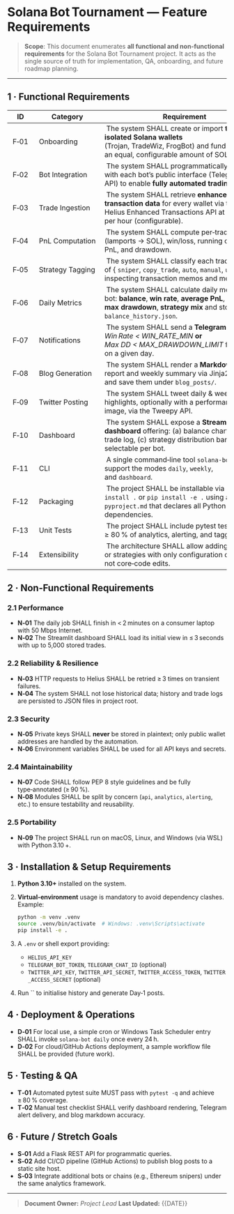 # Solana Bot Tournament — Feature Requirements

> **Scope**: This document enumerates **all functional and non‑functional requirements** for the Solana Bot Tournament project.  It acts as the single source of truth for implementation, QA, onboarding, and future roadmap planning.

---

## 1 · Functional Requirements

|  ID    |  Category          |  Requirement                                                                                                                                                                 |
| ------ | ------------------ | ---------------------------------------------------------------------------------------------------------------------------------------------------------------------------- |
|  F‑01  |  Onboarding        |  The system SHALL create or import **three isolated Solana wallets** (Trojan, TradeWiz, FrogBot) and fund each with an equal, configurable amount of SOL.                    |
|  F‑02  |  Bot Integration   |  The system SHALL programmatically interact with each bot’s public interface (Telegram or API) to enable **fully automated trading**.                                        |
|  F‑03  |  Trade Ingestion   |  The system SHALL retrieve **enhanced transaction data** for every wallet via the Helius Enhanced Transactions API at least once per hour (configurable).                    |
|  F‑04  |  PnL Computation   |  The system SHALL compute per‑trade PnL (lamports → SOL), win/loss, running cumulative PnL, and drawdown.                                                                    |
|  F‑05  |  Strategy Tagging  |  The system SHALL classify each trade into one of { `sniper`, `copy_trade`, `auto`, `manual`, `unknown` } by inspecting transaction memos and metadata.                      |
|  F‑06  |  Daily Metrics     |  The system SHALL calculate daily metrics per bot: **balance**, **win rate**, **average PnL**, **max drawdown**, **strategy mix** and store them in `balance_history.json`.  |
|  F‑07  |  Notifications     |  The system SHALL send a **Telegram alert** if *Win Rate < WIN\_RATE\_MIN* **or** *Max DD < MAX\_DRAWDOWN\_LIMIT* for any bot on a given day.                                |
|  F‑08  |  Blog Generation   |  The system SHALL render a **Markdown** daily report and weekly summary via Jinja2 templates and save them under `blog_posts/`.                                              |
|  F‑09  |  Twitter Posting   |  The system SHALL tweet daily & weekly highlights, optionally with a performance chart image, via the Tweepy API.                                                            |
|  F‑10  |  Dashboard         |  The system SHALL expose a **Streamlit dashboard** offering: (a) balance chart, (b) full trade log, (c) strategy distribution bar chart, selectable per bot.                 |
|  F‑11  |  CLI               |  A single command‑line tool `solana‑bot` SHALL support the modes `daily`, `weekly`, and `dashboard`.                                                                         |
|  F‑12  |  Packaging         |  The project SHALL be installable via `pip install .` or `pip install -e .` using a `pyproject.md` that declares all Python dependencies.                                  |
|  F‑13  |  Unit Tests        |  The project SHALL include pytest tests covering ≥ 80 % of analytics, alerting, and tagging logic.                                                                           |
|  F‑14  |  Extensibility     |  The architecture SHALL allow adding new bots or strategies with only configuration changes, not core‑code edits.                                                            |

## 2 · Non‑Functional Requirements

### 2.1 Performance

* **N‑01** The daily job SHALL finish in < 2 minutes on a consumer laptop with 50 Mbps Internet.
* **N‑02** The Streamlit dashboard SHALL load its initial view in ≤ 3 seconds with up to 5,000 stored trades.

### 2.2 Reliability & Resilience

* **N‑03** HTTP requests to Helius SHALL be retried ≥ 3 times on transient failures.
* **N‑04** The system SHALL not lose historical data; history and trade logs are persisted to JSON files in project root.

### 2.3 Security

* **N‑05** Private keys SHALL **never** be stored in plaintext; only public wallet addresses are handled by the automation.
* **N‑06** Environment variables SHALL be used for all API keys and secrets.

### 2.4 Maintainability

* **N‑07** Code SHALL follow PEP 8 style guidelines and be fully type‑annotated (≥ 90 %).
* **N‑08** Modules SHALL be split by concern (`api`, `analytics`, `alerting`, etc.) to ensure testability and reusability.

### 2.5 Portability

* **N‑09** The project SHALL run on macOS, Linux, and Windows (via WSL) with Python 3.10 +.

## 3 · Installation & Setup Requirements

1. **Python 3.10+** installed on the system.
2. **Virtual‑environment** usage is mandatory to avoid dependency clashes.  Example:

   ```bash
   python -m venv .venv
   source .venv/bin/activate  # Windows: .venv\Scripts\activate
   pip install -e .
   ```
3. A `.env` or shell export providing:

   * `HELIUS_API_KEY`
   * `TELEGRAM_BOT_TOKEN`, `TELEGRAM_CHAT_ID` (optional)
   * `TWITTER_API_KEY`, `TWITTER_API_SECRET`, `TWITTER_ACCESS_TOKEN`, `TWITTER_ACCESS_SECRET` (optional)
4. Run \`\` to initialise history and generate Day‑1 posts.

## 4 · Deployment & Operations

* **D‑01** For local use, a simple cron or Windows Task Scheduler entry SHALL invoke `solana‑bot daily` once every 24 h.
* **D‑02** For cloud/GitHub Actions deployment, a sample workflow file SHALL be provided (future work).

## 5 · Testing & QA

* **T‑01** Automated pytest suite MUST pass with `pytest -q` and achieve ≥ 80 % coverage.
* **T‑02** Manual test checklist SHALL verify dashboard rendering, Telegram alert delivery, and blog markdown accuracy.

## 6 · Future / Stretch Goals

* **S‑01** Add a Flask REST API for programmatic queries.
* **S‑02** Add CI/CD pipeline (GitHub Actions) to publish blog posts to a static site host.
* **S‑03** Integrate additional bots or chains (e.g., Ethereum snipers) under the same analytics framework.

---

> **Document Owner:** *Project Lead* **Last Updated:** {{DATE}}

